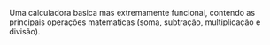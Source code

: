 Uma calculadora basica mas extremamente funcional, contendo as principais operações matematicas (soma, subtração, multiplicação e divisão).
